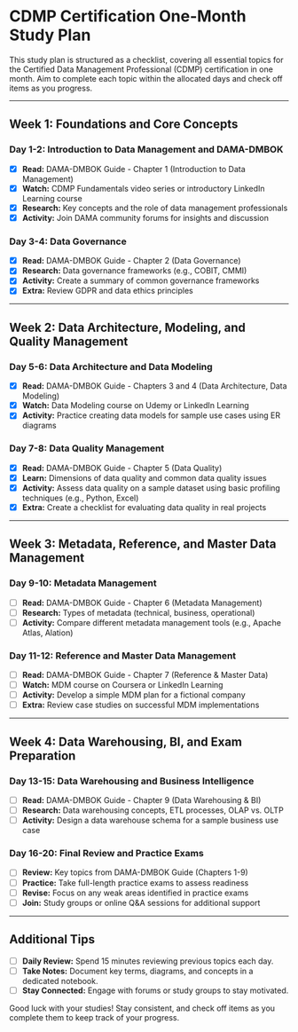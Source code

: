 # CDMP Certification One-Month Study Plan

This study plan is structured as a checklist, covering all essential topics for the Certified Data Management Professional (CDMP) certification in one month. Aim to complete each topic within the allocated days and check off items as you progress.

---

## Week 1: Foundations and Core Concepts

### Day 1-2: Introduction to Data Management and DAMA-DMBOK
- [x] **Read:** DAMA-DMBOK Guide - Chapter 1 (Introduction to Data Management)
- [x] **Watch:** CDMP Fundamentals video series or introductory LinkedIn Learning course
- [x] **Research:** Key concepts and the role of data management professionals
- [x] **Activity:** Join DAMA community forums for insights and discussion

### Day 3-4: Data Governance
- [x] **Read:** DAMA-DMBOK Guide - Chapter 2 (Data Governance)
- [x] **Research:** Data governance frameworks (e.g., COBIT, CMMI)
- [x] **Activity:** Create a summary of common governance frameworks
- [x] **Extra:** Review GDPR and data ethics principles

---

## Week 2: Data Architecture, Modeling, and Quality Management

### Day 5-6: Data Architecture and Data Modeling
- [x] **Read:** DAMA-DMBOK Guide - Chapters 3 and 4 (Data Architecture, Data Modeling)
- [x] **Watch:** Data Modeling course on Udemy or LinkedIn Learning
- [x] **Activity:** Practice creating data models for sample use cases using ER diagrams

### Day 7-8: Data Quality Management
- [x] **Read:** DAMA-DMBOK Guide - Chapter 5 (Data Quality)
- [x] **Learn:** Dimensions of data quality and common data quality issues
- [x] **Activity:** Assess data quality on a sample dataset using basic profiling techniques (e.g., Python, Excel)
- [x] **Extra:** Create a checklist for evaluating data quality in real projects

---

## Week 3: Metadata, Reference, and Master Data Management

### Day 9-10: Metadata Management
- [ ] **Read:** DAMA-DMBOK Guide - Chapter 6 (Metadata Management)
- [ ] **Research:** Types of metadata (technical, business, operational)
- [ ] **Activity:** Compare different metadata management tools (e.g., Apache Atlas, Alation)

### Day 11-12: Reference and Master Data Management
- [ ] **Read:** DAMA-DMBOK Guide - Chapter 7 (Reference & Master Data)
- [ ] **Watch:** MDM course on Coursera or LinkedIn Learning
- [ ] **Activity:** Develop a simple MDM plan for a fictional company
- [ ] **Extra:** Review case studies on successful MDM implementations

---

## Week 4: Data Warehousing, BI, and Exam Preparation

### Day 13-15: Data Warehousing and Business Intelligence
- [ ] **Read:** DAMA-DMBOK Guide - Chapter 9 (Data Warehousing & BI)
- [ ] **Research:** Data warehousing concepts, ETL processes, OLAP vs. OLTP
- [ ] **Activity:** Design a data warehouse schema for a sample business use case

### Day 16-20: Final Review and Practice Exams
- [ ] **Review:** Key topics from DAMA-DMBOK Guide (Chapters 1-9)
- [ ] **Practice:** Take full-length practice exams to assess readiness
- [ ] **Revise:** Focus on any weak areas identified in practice exams
- [ ] **Join:** Study groups or online Q&A sessions for additional support

---

## Additional Tips
- [ ] **Daily Review:** Spend 15 minutes reviewing previous topics each day.
- [ ] **Take Notes:** Document key terms, diagrams, and concepts in a dedicated notebook.
- [ ] **Stay Connected:** Engage with forums or study groups to stay motivated.

Good luck with your studies! Stay consistent, and check off items as you complete them to keep track of your progress.


